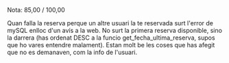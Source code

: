 Nota: 85,00 / 100,00

Quan falla la reserva perque un altre usuari la te reservada surt l'error de mySQL enlloc d'un avís a la web. No surt la primera reserva disponible, sino la darrera (has ordenat DESC a la funcio get_fecha_ultima_reserva, supos que ho vares entendre malament). Estan molt be les coses que has afegit que no es demanaven, com la info de l'usuari.